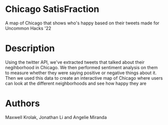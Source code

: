 # Chicago SatisFraction

A map of Chicago that shows who's happy based on their tweets
made for Uncommon Hacks '22

# Description

Using the twitter API, we've extracted tweets that talked about their negihborhood in Chicago. We then performed sentiment analysis on them to measure whether they were saying positive or negative things about it. Then we used this data to create an interactive map of Chicago where users can look at the different neighborhoods and see how happy they are

# Authors
Maxwell Krolak, Jonathan Li and Angelie Miranda
